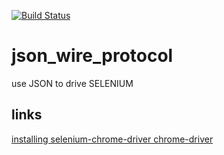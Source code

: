 [![Build Status](https://travis-ci.org/brownman/json_wire_protocol.svg?branch=master)](https://travis-ci.org/brownman/json_wire_protocol)


# json_wire_protocol
use JSON to drive SELENIUM

links
----
[ installing selenium-chrome-driver ](https://github.com/sebv/sv-selenium/tree/master/bin)
[ chrome-driver ](https://sites.google.com/a/chromium.org/chromedriver/capabilities)

